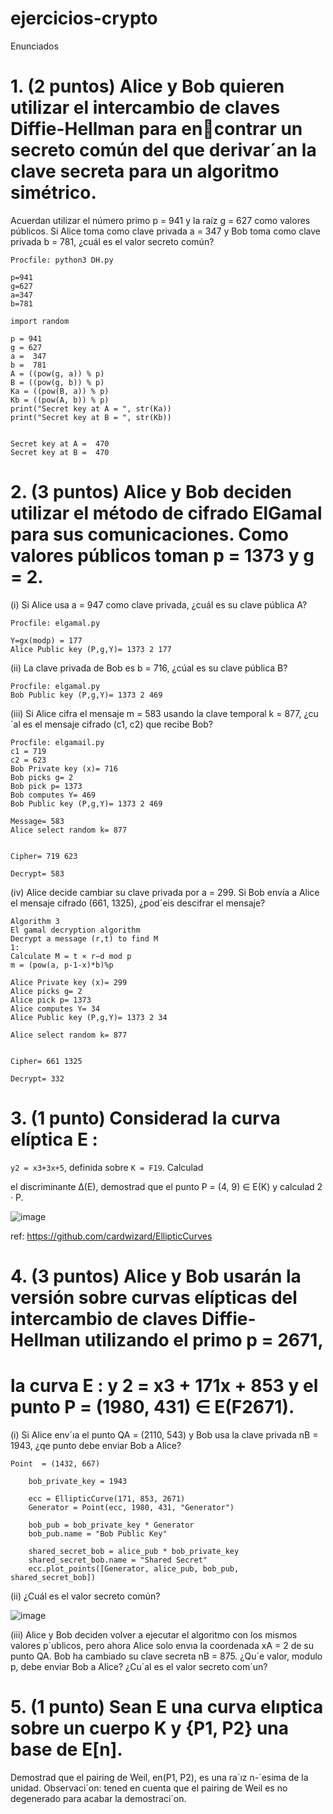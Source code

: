 # ejercicios-crypto

Enunciados
# 1. (2 puntos) Alice y Bob quieren utilizar el intercambio de claves Diffie-Hellman para encontrar un secreto común del que derivar´an la clave secreta para un algoritmo simétrico.
Acuerdan utilizar el número primo p = 941 y la raíz g = 627 como valores públicos. Si Alice
toma como clave privada a = 347 y Bob toma como clave privada b = 781, ¿cuál es el valor
secreto común?

```
Procfile: python3 DH.py

p=941
g=627
a=347
b=781

import random

p = 941
g = 627
a =  347   
b =  781
A = ((pow(g, a)) % p)          
B = ((pow(g, b)) % p)
Ka = ((pow(B, a)) % p)
Kb = ((pow(A, b)) % p)
print("Secret key at A = ", str(Ka))
print("Secret key at B = ", str(Kb))


Secret key at A =  470
Secret key at B =  470
```
# 2. (3 puntos) Alice y Bob deciden utilizar el método de cifrado ElGamal para sus comunicaciones. Como valores públicos toman p = 1373 y g = 2.

(i) Si Alice usa a = 947 como clave privada, ¿cuál es su clave pública A?

```
Procfile: elgamal.py

Y=gx(modp) = 177
Alice Public key (P,g,Y)= 1373 2 177
```

(ii) La clave privada de Bob es b = 716, ¿cúal es su clave pública B?

```
Procfile: elgamal.py
Bob Public key (P,g,Y)= 1373 2 469
```

(iii) Si Alice cifra el mensaje m = 583 usando la clave temporal k = 877, ¿cu´al es el mensaje
cifrado (c1, c2) que recibe Bob?

```
Procfile: elgamail.py
c1 = 719
c2 = 623
Bob Private key (x)= 716
Bob picks g= 2
Bob pick p= 1373
Bob computes Y= 469
Bob Public key (P,g,Y)= 1373 2 469

Message= 583
Alice select random k= 877


Cipher= 719 623

Decrypt= 583
```

(iv) Alice decide cambiar su clave privada por a = 299. Si Bob envía a Alice el mensaje
cifrado (661, 1325), ¿pod´eis descifrar el mensaje?

```
Algorithm 3
El gamal decryption algorithm
Decrypt a message (r,t) to find M
1:
Calculate M = t × r−d mod p
m = (pow(a, p-1-x)*b)%p

Alice Private key (x)= 299
Alice picks g= 2
Alice pick p= 1373
Alice computes Y= 34
Alice Public key (P,g,Y)= 1373 2 34

Alice select random k= 877


Cipher= 661 1325

Decrypt= 332
```

# 3. (1 punto) Considerad la curva elíptica E : 
`y2 = x3+3x+5`, definida sobre `K = F19`. Calculad


el discriminante ∆(E), demostrad que el punto P = (4, 9) ∈ E(K) y calculad 2 · P.

![image](https://user-images.githubusercontent.com/28484657/161295047-35c62415-ab53-4555-8977-fbfd5fbfaa3c.png)

ref: https://github.com/cardwizard/EllipticCurves

# 4. (3 puntos) Alice y Bob usarán la versión sobre curvas elípticas del intercambio de claves Diffie-Hellman utilizando el primo p = 2671, 
# la curva E : y 2 = x3 + 171x + 853 y el punto P = (1980, 431) ∈ E(F2671).
(i) Si Alice env´ıa el punto QA = (2110, 543) y Bob usa la clave privada nB = 1943,
¿qe punto debe enviar Bob a Alice?

`Point  = (1432, 667)`

```
    bob_private_key = 1943

    ecc = EllipticCurve(171, 853, 2671)
    Generator = Point(ecc, 1980, 431, "Generator")
 
    bob_pub = bob_private_key * Generator
    bob_pub.name = "Bob Public Key"

    shared_secret_bob = alice_pub * bob_private_key
    shared_secret_bob.name = "Shared Secret"
    ecc.plot_points([Generator, alice_pub, bob_pub, shared_secret_bob])
```
(ii) ¿Cuál es el valor secreto común?

![image](https://user-images.githubusercontent.com/28484657/161999492-43000bf6-a688-48e8-9ed2-379cbfb5bfe1.png)

(iii) Alice y Bob deciden volver a ejecutar el algoritmo con los mismos valores p´ublicos, pero
ahora Alice solo envıa la coordenada xA = 2 de su punto QA. Bob ha cambiado su clave
secreta nB = 875. ¿Qu´e valor, modulo p, debe enviar Bob a Alice? ¿Cu´al es el valor
secreto com´un?

# 5. (1 punto) Sean E una curva elıptica sobre un cuerpo K y {P1, P2} una base de E[n].
Demostrad que el pairing de Weil, en(P1, P2), es una ra´ız n-´esima de la unidad. Observaci´on:
tened en cuenta que el pairing de Weil es no degenerado para acabar la demostraci´on.
